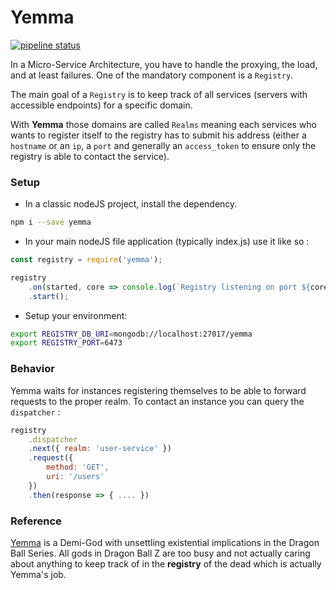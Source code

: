 # Yemma
[![pipeline status](https://gitlab.com/digipolitan/yemma/badges/master/pipeline.svg)](https://gitlab.com/digipolitan/yemma/commits/master)

In a Micro-Service Architecture, you have to handle the proxying, the load, and at least failures.
One of the mandatory component is a `Registry`.

The main goal of a `Registry` is to keep track of all services (servers with accessible endpoints) for a specific domain.

With **Yemma** those domains are called `Realms` meaning each services who wants to register itself to the registry has to submit his address (either a `hostname` or an `ip`, a `port` and generally an `access_token` to ensure only the registry is able to contact the service).

### Setup

- In a classic nodeJS project, install the dependency.

 ```bash
 npm i --save yemma
 ```

- In your main nodeJS file application (typically index.js) use it like so :

 ```javascript
 const registry = require('yemma');

 registry
     .on(started, core => console.log(`Registry listening on port ${core.settings.port}`))
     .start();
 ```

- Setup your environment:

 ```bash
 export REGISTRY_DB_URI=mongodb://localhost:27017/yemma
 export REGISTRY_PORT=6473
```

### Behavior
Yemma waits for instances registering themselves to be able to forward requests to the proper realm.
To contact an instance you can query the `dispatcher` :

```javascript
registry
    .dispatcher
    .next({ realm: 'user-service' })
    .request({
        method: 'GET',
        uri: '/users'
    })
    .then(response => { .... })
```

### Reference
[Yemma](http://dragonball.wikia.com/wiki/King_Yemma) is a Demi-God with unsettling existential implications in the Dragon Ball Series.
All gods in Dragon Ball Z are too busy and not actually caring about anything to keep track of in the **registry** of the dead which is actually Yemma's job.
